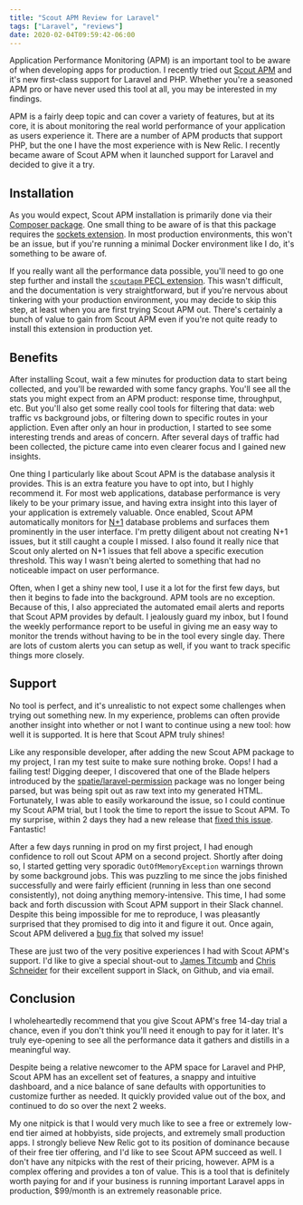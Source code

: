 ```yaml
---
title: "Scout APM Review for Laravel"
tags: ["Laravel", "reviews"]
date: 2020-02-04T09:59:42-06:00
---
```


Application Performance Monitoring (APM) is an important tool to be aware of when developing apps for production. I recently tried out [Scout APM](https://scoutapm.com) and it's new first-class support for Laravel and PHP. Whether you're a seasoned APM pro or have never used this tool at all, you may be interested in my findings.

<!--more-->

APM is a fairly deep topic and can cover a variety of features, but at its core, it is about monitoring the real world performance of your application as users experience it. There are a number of APM products that support PHP, but the one I have the most experience with is New Relic. I recently became aware of Scout APM when it launched support for Laravel and decided to give it a try.

## Installation

As you would expect, Scout APM installation is primarily done via their [Composer package](https://packagist.org/packages/scoutapp/scout-apm-laravel). One small thing to be aware of is that this package requires the [sockets extension](https://www.php.net/manual/en/intro.sockets.php). In most production environments, this won't be an issue, but if you're running a minimal Docker environment like I do, it's something to be aware of.

If you really want all the performance data possible, you'll need to go one step further and install the [`scoutapm` PECL extension](https://github.com/scoutapp/scout-apm-php-ext). This wasn't difficult, and the documentation is very straightforward, but if you're nervous about tinkering with your production environment, you may decide to skip this step, at least when you are first trying Scout APM out. There's certainly a bunch of value to gain from Scout APM even if you're not quite ready to install this extension in production yet.

## Benefits

After installing Scout, wait a few minutes for production data to start being collected, and you'll be rewarded with some fancy graphs. You'll see all the stats you might expect from an APM product: response time, throughput, etc. But you'll also get some really cool tools for filtering that data: web traffic vs background jobs, or filtering down to specific routes in your appliction. Even after only an hour in production, I started to see some interesting trends and areas of concern. After several days of traffic had been collected, the picture came into even clearer focus and I gained new insights.

One thing I particularly like about Scout APM is the database analysis it provides. This is an extra feature you have to opt into, but I highly recommend it. For most web applications, database performance is very likely to be your primary issue, and having extra insight into this layer of your application is extremely valuable. Once enabled, Scout APM automatically monitors for [N+1](https://secure.phabricator.com/book/phabcontrib/article/n_plus_one/) database problems and surfaces them prominently in the user interface. I'm pretty diligent about not creating N+1 issues, but it still caught a couple I missed. I also found it really nice that Scout only alerted on N+1 issues that fell above a specific execution threshold. This way I wasn't being alerted to something that had no noticeable impact on user performance.

Often, when I get a shiny new tool, I use it a lot for the first few days, but then it begins to fade into the background. APM tools are no exception. Because of this, I also appreciated the automated email alerts and reports that Scout APM provides by default. I jealously guard my inbox, but I found the weekly performance report to be useful in giving me an easy way to monitor the trends without having to be in the tool every single day. There are lots of custom alerts you can setup as well, if you want to track specific things more closely.

## Support

No tool is perfect, and it's unrealistic to not expect some challenges when trying out something new. In my experience, problems can often provide another insight into whether or not I want to continue using a new tool: how well it is supported. It is here that Scout APM truly shines!

Like any responsible developer, after adding the new Scout APM package to my project, I ran my test suite to make sure nothing broke. Oops! I had a failing test! Digging deeper, I discovered that one of the Blade helpers introduced by the [spatie/laravel-permission](https://github.com/spatie/laravel-permission) package was no longer being parsed, but was being spit out as raw text into my generated HTML. Fortunately, I was able to easily workaround the issue, so I could continue my Scout APM trial, but I took the time to report the issue to Scout APM. To my surprise, within 2 days they had a new release that [fixed this issue](https://github.com/scoutapp/scout-apm-laravel/issues/45). Fantastic!

After a few days running in prod on my first project, I had enough confidence to roll out Scout APM on a second project. Shortly after doing so, I started getting very sporadic `OutOfMemoryException` warnings thrown by some background jobs. This was puzzling to me since the jobs finished successfully and were fairly efficient (running in less than one second consistently), not doing anything memory-intensive. This time, I had some back and forth discussion with Scout APM support in their Slack channel. Despite this being impossible for me to reproduce, I was pleasantly surprised that they promised to dig into it and figure it out. Once again, Scout APM delivered a [bug fix](https://github.com/scoutapp/scout-apm-php/issues/157) that solved my issue!

These are just two of the very positive experiences I had with Scout APM's support. I'd like to give a special shout-out to [James Titcumb](https://twitter.com/asgrim) and [Chris Schneider](https://twitter.com/BlurredWeasel) for their excellent support in Slack, on Github, and via email.

## Conclusion

I wholeheartedly recommend that you give Scout APM's free 14-day trial a chance, even if you don't think you'll need it enough to pay for it later. It's truly eye-opening to see all the performance data it gathers and distills in a meaningful way.

Despite being a relative newcomer to the APM space for Laravel and PHP, Scout APM has an excellent set of features, a snappy and intuitive dashboard, and a nice balance of sane defaults with opportunities to customize further as needed. It quickly provided value out of the box, and continued to do so over the next 2 weeks.

My one nitpick is that I would very much like to see a free or extremely low-end tier aimed at hobbyists, side projects, and extremely small production apps. I strongly believe New Relic got to its position of dominance because of their free tier offering, and I'd like to see Scout APM succeed as well. I don't have any nitpicks with the rest of their pricing, however. APM is a complex offering and provides a ton of value. This is a tool that is definitely worth paying for and if your business is running important Laravel apps in production, $99/month is an extremely reasonable price.

